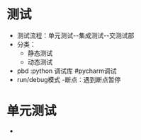 # 测试
- 测试流程：单元测试--集成测试--交测试部
- 分类：
    - 静态测试
    - 动态测试
- pbd :python 调试库
#pycharm调试
- run/debug模式
-断点：遇到断点暂停
# 单元测试
- 